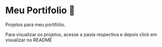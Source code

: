 # Meu Portifolio 📁
 Projetos para meu portifólio.
 <p>Para visualizar os projetos, acesse a pasta respectiva e depois click em visualizar no README</p>
